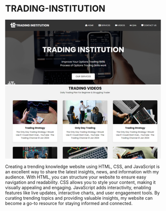 # TRADING-INSTITUTION
![Alt text](Demo1.png)
![Alt text](Demo2.png)

Creating a trending knowledge website using HTML, CSS, and JavaScript is an excellent way to share the latest insights, news, and information with my audience. With HTML, you can structure your website to ensure easy navigation and readability. CSS allows you to style your content, making it visually appealing and engaging. JavaScript adds interactivity, enabling features like live updates, interactive charts, and user engagement tools. By curating trending topics and providing valuable insights, my website can become a go-to resource for staying informed and connected.
